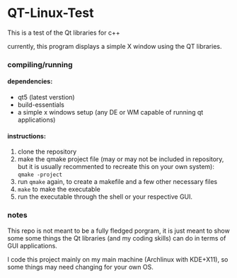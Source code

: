 # QT-Linux-Test
This is a test of the Qt libraries for c++

currently, this program displays a simple X window using the QT libraries.

### compiling/running

#### dependencies:
* qt5 (latest verstion)
* build-essentials
* a simple x windows setup (any DE or WM capable of running qt applications)

#### instructions:
1. clone the repository
2. make the qmake project file (may or may not be included in repository, but it is usually recommented to recreate this on your own system): `qmake -project`
2. run `qmake` again, to create a makefile and a few other necessary files
3. `make` to make the executable
4. run the executable through the shell or your respective GUI.

### notes
This repo is not meant to be a fully fledged porgram, it is just meant to show some some things the Qt libraries (and my coding skills) can do in terms of GUI applications.

I code this project mainly on my main machine (Archlinux with KDE+X11), so some things may need changing for your own OS.



